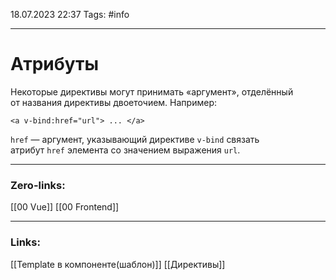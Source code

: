 18.07.2023 22:37
Tags: #info 

---
# Атрибуты
Некоторые директивы могут принимать «аргумент», отделённый от названия директивы двоеточием. Например:
```
<a v-bind:href="url"> ... </a>
```

`href` — аргумент, указывающий директиве `v-bind` связать атрибут `href` элемента со значением выражения `url`.

---
### Zero-links:
[[00 Vue]] 
[[00 Frontend]]

---
### Links:

[[Template в компоненте(шаблон)]]
[[Директивы]]
